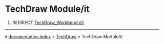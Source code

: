 # TechDraw Module/it
1.  REDIRECT [TechDraw_Workbench/it](TechDraw_Workbench/it.md)



---
⏵ [documentation index](../README.md) > [TechDraw](TechDraw_Workbench.md) > TechDraw Module/it
